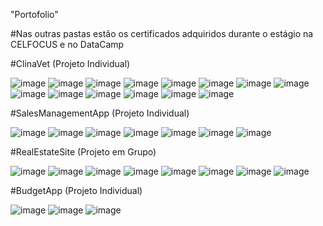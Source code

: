 "Portofolio"

#Nas outras pastas estão os certificados adquiridos durante o estágio na CELFOCUS e no DataCamp

#ClinaVet (Projeto Individual)

![image](https://github.com/user-attachments/assets/347932a3-9d1a-4348-b040-96823aa4c343)
![image](https://github.com/user-attachments/assets/77dc61e8-f8f7-47fc-84ee-cc5b0a7344f2)
![image](https://github.com/user-attachments/assets/0282efad-6868-4f26-a86d-edc23e53c397)
![image](https://github.com/user-attachments/assets/fd337cdb-43f2-460c-ae35-1b18147750d0)
![image](https://github.com/user-attachments/assets/987fd5dd-307a-41c3-a2f6-70370b93e209)
![image](https://github.com/user-attachments/assets/f93c6f61-89ed-4a8c-af77-df65f8162114)
![image](https://github.com/user-attachments/assets/338603bc-db77-4c6b-98b1-1a8fee09f676)
![image](https://github.com/user-attachments/assets/1612adda-708b-47be-955f-98fa6018f49c)
![image](https://github.com/user-attachments/assets/b1bf85f5-76b5-4d8a-a9dc-fba332b4e5a6)
![image](https://github.com/user-attachments/assets/d48ee49f-01ac-49d0-a9c9-ab5213529702)
![image](https://github.com/user-attachments/assets/8477011e-0b6a-41ae-8e3a-16a1a744948b)
![image](https://github.com/user-attachments/assets/daed49e6-2679-4bbd-b649-3af25824d687)
![image](https://github.com/user-attachments/assets/f62491dd-4c87-4b05-a660-57c402db6d67)
![image](https://github.com/user-attachments/assets/f7b1a443-8109-48fd-9232-478e64d57a21)

#SalesManagementApp (Projeto Individual)

![image](https://github.com/user-attachments/assets/d8f5e510-87bc-40eb-ab35-685f888b3504)
![image](https://github.com/user-attachments/assets/de6ef58b-e979-47a8-82bc-832d044fe316)
![image](https://github.com/user-attachments/assets/a8c7f03a-b444-4627-8de4-ff3b6a48332e)
![image](https://github.com/user-attachments/assets/141e2107-eac7-4b4f-9c9b-df39aee1d2dc)
![image](https://github.com/user-attachments/assets/5d5669ce-a97d-495a-a8fd-590c82afdafe)
![image](https://github.com/user-attachments/assets/91cd0631-1b20-4df2-8aed-87affcedd006)
![image](https://github.com/user-attachments/assets/f5d91dbf-525d-4d2c-98a7-766ebf0e1c30)

#RealEstateSite (Projeto em Grupo)

![image](https://github.com/user-attachments/assets/4a487ab4-500d-4aec-8339-e985415a274b)
![image](https://github.com/user-attachments/assets/66f1439d-1f65-4593-9202-1f8de4f75a11)
![image](https://github.com/user-attachments/assets/e2d73216-8a73-4d55-8b10-db87f6195c4b)
![image](https://github.com/user-attachments/assets/00755a8e-252a-4ea1-812d-27ef3177acbb)
![image](https://github.com/user-attachments/assets/b6386e45-4936-4cc3-b80d-f139cdb8941a)
![image](https://github.com/user-attachments/assets/0b2445c9-da72-4fc1-b669-f315ef0823ec)
![image](https://github.com/user-attachments/assets/cdefe8e6-d841-4ebf-98db-423da49d48f0)
![image](https://github.com/user-attachments/assets/e06e2d77-bad2-4dad-acee-90118d76fb34)

#BudgetApp (Projeto Individual)

![image](https://github.com/user-attachments/assets/c1e8b1ad-9b1d-4995-9e13-87c6e459ddd0)
![image](https://github.com/user-attachments/assets/52211c9c-0380-48f7-8921-7a0e777588c5)
![image](https://github.com/user-attachments/assets/066ff29d-3466-469b-b305-8cfc5e0f11c6)
